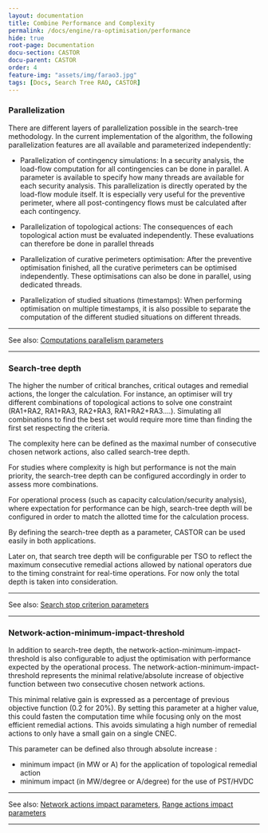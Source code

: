 ```yaml
---
layout: documentation
title: Combine Performance and Complexity
permalink: /docs/engine/ra-optimisation/performance
hide: true
root-page: Documentation
docu-section: CASTOR
docu-parent: CASTOR
order: 4
feature-img: "assets/img/farao3.jpg"
tags: [Docs, Search Tree RAO, CASTOR]
---
```


### Parallelization
There are different layers of parallelization possible in the search-tree methodology. In the current implementation
of the algorithm, the following parallelization features are all available and parameterized independently:

- Parallelization of contingency simulations:
In a security analysis, the load-flow computation for all contingencies can be done in parallel. A parameter is 
available to specify how many threads are available for each security analysis. This parallelization is directly
operated by the load-flow module itself. It is especially very useful for the preventive perimeter, where all
post-contingency flows must be calculated after each contingency.

- Parallelization of topological actions:
The consequences of each topological action must be evaluated independently. These evaluations can therefore be done
in parallel threads

- Parallelization of curative perimeters optimisation:
After the preventive optimisation finished, all the curative perimeters can be optimised independently. 
These optimisations can also be done in parallel, using dedicated threads.
 
- Parallelization of studied situations (timestamps):
When performing optimisation on multiple timestamps, it is also possible to separate the computation of 
the different studied situations on different threads.

---
See also: [Computations parallelism parameters](/docs/parameters#multi-threading)

---

### Search-tree depth
The higher the number of critical branches, critical outages and remedial actions, the longer the calculation. 
For instance, an optimiser will try different combinations of topological actions to solve one constraint 
(RA1+RA2, RA1+RA3, RA2+RA3, RA1+RA2+RA3….). Simulating all combinations to find the best set would require 
more time than finding the first set respecting the criteria.

The complexity here can be defined as the maximal number of consecutive chosen network actions, also called search-tree depth.

For studies where complexity is high but performance is not the main priority, the search-tree depth can be configured 
accordingly in order to assess more combinations.

For operational process (such as capacity calculation/security analysis), where expectation for performance can be high, 
search-tree depth will be configured in order to match the allotted time for the calculation process.

By defining the search-tree depth as a parameter, CASTOR can be used easily in both applications.

Later on, that search tree depth will be configurable per TSO to reflect the maximum consecutive remedial actions allowed
by national operators due to the timing constraint for real-time operations. For now only the total depth is taken into
consideration.

---
See also: [Search stop criterion parameters](/docs/parameters#max-search-tree-depth)

---

### Network-action-minimum-impact-threshold

In addition to search-tree depth, the network-action-minimum-impact-threshold is also configurable to adjust the 
optimisation with performance expected by the operational process. The network-action-minimum-impact-threshold 
represents the minimal relative/absolute increase of objective function between two consecutive chosen network actions.
 
This minimal relative gain is expressed as a percentage of previous objective function (0.2 for 20%). 
By setting this parameter at a higher value, this could fasten the computation time while focusing only 
on the most efficient remedial actions. This avoids simulating a high number of remedial actions to only have
a small gain on a single CNEC.

This parameter can be defined also through absolute increase :
- minimum impact (in MW or A) for the application of topological remedial action 
- minimum impact (in MW/degree or A/degree) for the use of PST/HVDC

---
See also: [Network actions impact parameters](/docs/parameters#ra-usage-impact), [Range actions impact parameters](/docs/parameters#range-action-usage-limitation)

---

